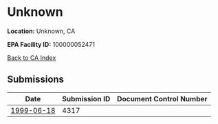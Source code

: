 # Unknown

**Location:** Unknown, CA

**EPA Facility ID:** 100000052471

[Back to CA Index](../../index.md)

## Submissions

| Date | Submission ID | Document Control Number |
|------|--------------|-------------------------|
| [1999-06-18](submissions/4317.md) | 4317 |  |
